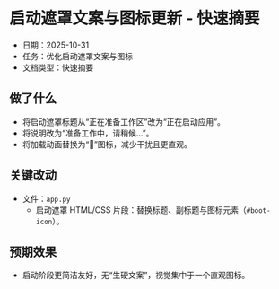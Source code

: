 # 启动遮罩文案与图标更新 - 快速摘要

- 日期：2025-10-31
- 任务：优化启动遮罩文案与图标
- 文档类型：快速摘要

## 做了什么
- 将启动遮罩标题从“正在准备工作区”改为“正在启动应用”。
- 将说明改为“准备工作中，请稍候…”。
- 将加载动画替换为“🚀”图标，减少干扰且更直观。

## 关键改动
- 文件：`app.py`
  - 启动遮罩 HTML/CSS 片段：替换标题、副标题与图标元素（`#boot-icon`）。

## 预期效果
- 启动阶段更简洁友好，无“生硬文案”，视觉集中于一个直观图标。
